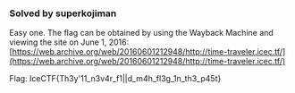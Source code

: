 ### Solved by superkojiman

Easy one. The flag can be obtained by using the Wayback Machine and viewing the site on June 1, 2016: [https://web.archive.org/web/20160601212948/http://time-traveler.icec.tf/](https://web.archive.org/web/20160601212948/http://time-traveler.icec.tf/)

Flag: IceCTF{Th3y'11_n3v4r_f1|\|d_m4h_fl3g_1n_th3_p45t}
